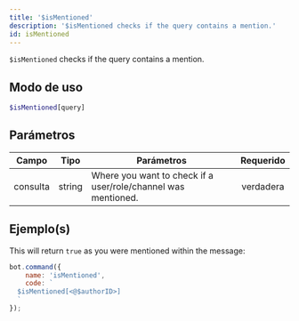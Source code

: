 ```yaml
---
title: '$isMentioned'
description: '$isMentioned checks if the query contains a mention.'
id: isMentioned
---
```


`$isMentioned` checks if the query contains a mention.

## Modo de uso

```php
$isMentioned[query]
```

## Parámetros

| Campo    | Tipo   | Parámetros                                                    | Requerido |
| -------- | ------ | ------------------------------------------------------------- |:---------:|
| consulta | string | Where you want to check if a user/role/channel was mentioned. | verdadera |

## Ejemplo(s)

This will return `true` as you were mentioned within the message:

```javascript
bot.command({
    name: 'isMentioned',
    code: `
  $isMentioned[<@$authorID>]
  `
});
```
